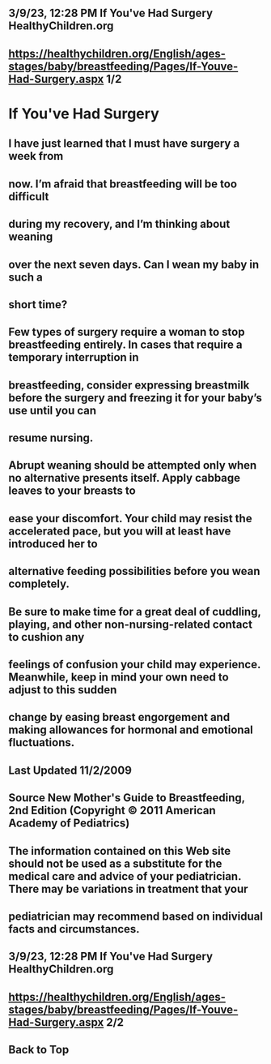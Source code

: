 ## 3/9/23, 12:28 PM If You've Had Surgery HealthyChildren.org 

## https://healthychildren.org/English/ages-stages/baby/breastfeeding/Pages/If-Youve-Had-Surgery.aspx 1/2 

# If You've Had Surgery 

## I have just learned that I must have surgery a week from 

## now. I’m afraid that breastfeeding will be too difficult 

## during my recovery, and I’m thinking about weaning 

## over the next seven days. Can I wean my baby in such a 

## short time? 

## Few types of surgery require a woman to stop breastfeeding entirely. In cases that require a temporary interruption in 

## breastfeeding, consider expressing breastmilk before the surgery and freezing it for your baby’s use until you can 

## resume nursing. 

## Abrupt weaning should be attempted only when no alternative presents itself. Apply cabbage leaves to your breasts to 

## ease your discomfort. Your child may resist the accelerated pace, but you will at least have introduced her to 

## alternative feeding possibilities before you wean completely. 

## Be sure to make time for a great deal of cuddling, playing, and other non-nursing-related contact to cushion any 

## feelings of confusion your child may experience. Meanwhile, keep in mind your own need to adjust to this sudden 

## change by easing breast engorgement and making allowances for hormonal and emotional fluctuations. 

## Last Updated 11/2/2009 

## Source New Mother's Guide to Breastfeeding, 2nd Edition (Copyright © 2011 American Academy of Pediatrics) 

## The information contained on this Web site should not be used as a substitute for the medical care and advice of your pediatrician. There may be variations in treatment that your 

## pediatrician may recommend based on individual facts and circumstances. 


## 3/9/23, 12:28 PM If You've Had Surgery HealthyChildren.org 

## https://healthychildren.org/English/ages-stages/baby/breastfeeding/Pages/If-Youve-Had-Surgery.aspx 2/2 

## Back to Top 


